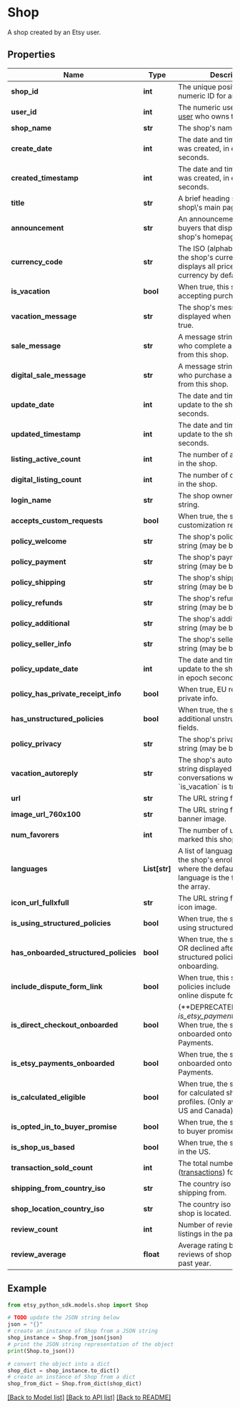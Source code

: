 # Shop

A shop created by an Etsy user.

## Properties

Name | Type | Description | Notes
------------ | ------------- | ------------- | -------------
**shop_id** | **int** | The unique positive non-zero numeric ID for an Etsy Shop. | [optional] 
**user_id** | **int** | The numeric user ID of the [user](/documentation/reference#tag/User) who owns this shop. | [optional] 
**shop_name** | **str** | The shop&#39;s name string. | [optional] 
**create_date** | **int** | The date and time this shop was created, in epoch seconds. | [optional] 
**created_timestamp** | **int** | The date and time this shop was created, in epoch seconds. | [optional] 
**title** | **str** | A brief heading string for the shop\\&#39;s main page. | [optional] 
**announcement** | **str** | An announcement string to buyers that displays on the shop&#39;s homepage. | [optional] 
**currency_code** | **str** | The ISO (alphabetic) code for the shop&#39;s currency. The shop displays all prices in this currency by default. | [optional] 
**is_vacation** | **bool** | When true, this shop is not accepting purchases. | [optional] 
**vacation_message** | **str** | The shop&#39;s message string displayed when &#x60;is_vacation&#x60; is true. | [optional] 
**sale_message** | **str** | A message string sent to users who complete a purchase from this shop. | [optional] 
**digital_sale_message** | **str** | A message string sent to users who purchase a digital item from this shop. | [optional] 
**update_date** | **int** | The date and time of the last update to the shop, in epoch seconds. | [optional] 
**updated_timestamp** | **int** | The date and time of the last update to the shop, in epoch seconds. | [optional] 
**listing_active_count** | **int** | The number of active listings in the shop. | [optional] 
**digital_listing_count** | **int** | The number of digital listings in the shop. | [optional] 
**login_name** | **str** | The shop owner\\&#39;s login name string. | [optional] 
**accepts_custom_requests** | **bool** | When true, the shop accepts customization requests. | [optional] 
**policy_welcome** | **str** | The shop&#39;s policy welcome string (may be blank). | [optional] 
**policy_payment** | **str** | The shop&#39;s payment policy string (may be blank). | [optional] 
**policy_shipping** | **str** | The shop&#39;s shipping policy string (may be blank). | [optional] 
**policy_refunds** | **str** | The shop&#39;s refund policy string (may be blank). | [optional] 
**policy_additional** | **str** | The shop&#39;s additional policies string (may be blank). | [optional] 
**policy_seller_info** | **str** | The shop&#39;s seller information string (may be blank). | [optional] 
**policy_update_date** | **int** | The date and time of the last update to the shop&#39;s policies, in epoch seconds. | [optional] 
**policy_has_private_receipt_info** | **bool** | When true, EU receipts display private info. | [optional] 
**has_unstructured_policies** | **bool** | When true, the shop displays additional unstructured policy fields. | [optional] 
**policy_privacy** | **str** | The shop&#39;s privacy policy string (may be blank). | [optional] 
**vacation_autoreply** | **str** | The shop&#39;s automatic reply string displayed in new conversations when &#x60;is_vacation&#x60; is true. | [optional] 
**url** | **str** | The URL string for this shop. | [optional] 
**image_url_760x100** | **str** | The URL string for this shop&#39;s banner image. | [optional] 
**num_favorers** | **int** | The number of users who marked this shop a favorite. | [optional] 
**languages** | **List[str]** | A list of language strings for the shop&#39;s enrolled languages where the default shop language is the first element in the array. | [optional] 
**icon_url_fullxfull** | **str** | The URL string for this shop&#39;s icon image. | [optional] 
**is_using_structured_policies** | **bool** | When true, the shop accepted using structured policies. | [optional] 
**has_onboarded_structured_policies** | **bool** | When true, the shop accepted OR declined after viewing structured policies onboarding. | [optional] 
**include_dispute_form_link** | **bool** | When true, this shop\\&#39;s policies include a link to an EU online dispute form. | [optional] 
**is_direct_checkout_onboarded** | **bool** | (**DEPRECATED: Replaced by _is_etsy_payments_onboarded_.) When true, the shop has onboarded onto Etsy Payments. | [optional] 
**is_etsy_payments_onboarded** | **bool** | When true, the shop has onboarded onto Etsy Payments. | [optional] 
**is_calculated_eligible** | **bool** | When true, the shop is eligible for calculated shipping profiles. (Only available in the US and Canada) | [optional] 
**is_opted_in_to_buyer_promise** | **bool** | When true, the shop opted in to buyer promise. | [optional] 
**is_shop_us_based** | **bool** | When true, the shop is based in the US. | [optional] 
**transaction_sold_count** | **int** | The total number of sales ([transactions](/documentation/reference#tag/Shop-Receipt-Transactions)) for this shop. | [optional] 
**shipping_from_country_iso** | **str** | The country iso the shop is shipping from. | [optional] 
**shop_location_country_iso** | **str** | The country iso where the shop is located. | [optional] 
**review_count** | **int** | Number of reviews of shop listings in the past year. | [optional] 
**review_average** | **float** | Average rating based on reviews of shop listings in the past year. | [optional] 

## Example

```python
from etsy_python_sdk.models.shop import Shop

# TODO update the JSON string below
json = "{}"
# create an instance of Shop from a JSON string
shop_instance = Shop.from_json(json)
# print the JSON string representation of the object
print(Shop.to_json())

# convert the object into a dict
shop_dict = shop_instance.to_dict()
# create an instance of Shop from a dict
shop_from_dict = Shop.from_dict(shop_dict)
```
[[Back to Model list]](../README.md#documentation-for-models) [[Back to API list]](../README.md#documentation-for-api-endpoints) [[Back to README]](../README.md)


